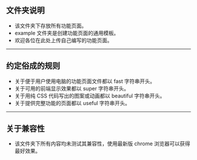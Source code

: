 ## 文件夹说明
- 该文件夹下存放所有功能页面。
- example 文件夹是创建功能页面的通用模板。
- 欢迎各位在此处上传自己编写的功能页面。
---
## 约定俗成的规则
- 关于便于用户使用电脑的功能页面文件都以 fast 字符串开头。
- 关于可用的前端显示效果都以 super 字符串开头。
- 关于用纯 CSS 代码写出的图案或动画都以 beautiful 字符串开头。
- 关于提供完整功能的页面都以 useful 字符串开头。
---
## 关于兼容性
- 该文件夹下所有内容均未测试其兼容性，使用最新版 chrome 浏览器可以获得最好效果。